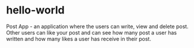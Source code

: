 # hello-world
Post App - an application where the users can write, view and delete post. Other users can like your post and can see how many post a user has written and how many likes a user has receive in their post.  
